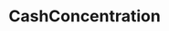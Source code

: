 # CashConcentration   

<script src="https://unpkg.com/@stoplight/elements/web-components.min.js"></script>
<link rel="stylesheet" href="https://unpkg.com/@stoplight/elements/styles.min.css">

<elements-api
  apiDescriptionUrl="CashConcentration.yaml"
  layout="sidebar"
  router="hash"
  hideTryIt="false"
  hideSchemas="false"
  hideInternal="false"
/>